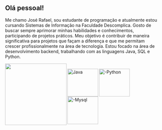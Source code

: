 ## Olá pessoal!

Me chamo José Rafael, sou estudante de programação e atualmente estou cursando Sistemas de Informação na Faculdade Descomplica. Gosto de buscar sempre aprimorar minhas habilidades e conhecimentos, participando de projetos práticos. Meu objetivo é contribuir de maneira significativa para projetos que façam a diferença e que me permitam crescer profissionalmente na área de tecnologia. Estou focado na área de desenvolvimento backend, trabalhando com as linguagens Java, SQL e Python.

<div align="center">
  <a href="https://github.com/RafaelDEV-01">
  <img height="200em" align="left" src="https://github-readme-stats.vercel.app/api/top-langs/?username=RafaelDEV-01&layout=compact&langs_count=7&theme=dark"/>
</div>
<div style="display: inline_block"><br>
  <img align="left" alt="Java" height="90" width="100" src="https://cdn.jsdelivr.net/gh/devicons/devicon@latest/icons/java/java-original-wordmark.svg" />
  <img align="left" alt="-Python" height="90" width="100" src="https://cdn.jsdelivr.net/gh/devicons/devicon@latest/icons/python/python-original-wordmark.svg" />
  <img align="left" alt="-Mysql" height="90" width="100" src="https://cdn.jsdelivr.net/gh/devicons/devicon@latest/icons/mysql/mysql-original-wordmark.svg" />
</div>
